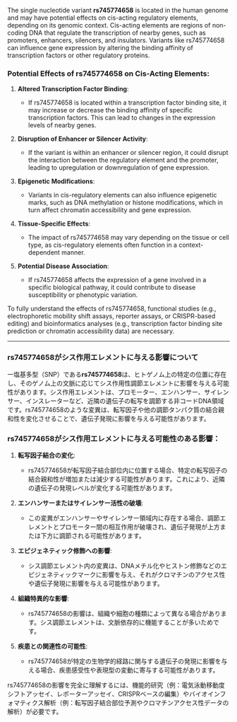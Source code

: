 The single nucleotide variant **rs745774658** is located in the human genome and may have potential effects on cis-acting regulatory elements, depending on its genomic context. Cis-acting elements are regions of non-coding DNA that regulate the transcription of nearby genes, such as promoters, enhancers, silencers, and insulators. Variants like rs745774658 can influence gene expression by altering the binding affinity of transcription factors or other regulatory proteins.

### Potential Effects of rs745774658 on Cis-Acting Elements:
1. **Altered Transcription Factor Binding**:
   - If rs745774658 is located within a transcription factor binding site, it may increase or decrease the binding affinity of specific transcription factors. This can lead to changes in the expression levels of nearby genes.

2. **Disruption of Enhancer or Silencer Activity**:
   - If the variant is within an enhancer or silencer region, it could disrupt the interaction between the regulatory element and the promoter, leading to upregulation or downregulation of gene expression.

3. **Epigenetic Modifications**:
   - Variants in cis-regulatory elements can also influence epigenetic marks, such as DNA methylation or histone modifications, which in turn affect chromatin accessibility and gene expression.

4. **Tissue-Specific Effects**:
   - The impact of rs745774658 may vary depending on the tissue or cell type, as cis-regulatory elements often function in a context-dependent manner.

5. **Potential Disease Association**:
   - If rs745774658 affects the expression of a gene involved in a specific biological pathway, it could contribute to disease susceptibility or phenotypic variation.

To fully understand the effects of rs745774658, functional studies (e.g., electrophoretic mobility shift assays, reporter assays, or CRISPR-based editing) and bioinformatics analyses (e.g., transcription factor binding site prediction or chromatin accessibility data) are necessary.

---

### rs745774658がシス作用エレメントに与える影響について
一塩基多型（SNP）である**rs745774658**は、ヒトゲノム上の特定の位置に存在し、そのゲノム上の文脈に応じてシス作用性調節エレメントに影響を与える可能性があります。シス作用エレメントは、プロモーター、エンハンサー、サイレンサー、インスレーターなど、近隣の遺伝子の転写を調節する非コードDNA領域です。rs745774658のような変異は、転写因子や他の調節タンパク質の結合親和性を変化させることで、遺伝子発現に影響を与える可能性があります。

### rs745774658がシス作用エレメントに与える可能性のある影響：
1. **転写因子結合の変化**:
   - rs745774658が転写因子結合部位内に位置する場合、特定の転写因子の結合親和性が増加または減少する可能性があります。これにより、近隣の遺伝子の発現レベルが変化する可能性があります。

2. **エンハンサーまたはサイレンサー活性の破壊**:
   - この変異がエンハンサーやサイレンサー領域内に存在する場合、調節エレメントとプロモーター間の相互作用が破壊され、遺伝子発現が上方または下方に調節される可能性があります。

3. **エピジェネティック修飾への影響**:
   - シス調節エレメント内の変異は、DNAメチル化やヒストン修飾などのエピジェネティックマークに影響を与え、それがクロマチンのアクセス性や遺伝子発現に影響を与える可能性があります。

4. **組織特異的な影響**:
   - rs745774658の影響は、組織や細胞の種類によって異なる場合があります。シス調節エレメントは、文脈依存的に機能することが多いためです。

5. **疾患との関連性の可能性**:
   - rs745774658が特定の生物学的経路に関与する遺伝子の発現に影響を与える場合、疾患感受性や表現型の変動に寄与する可能性があります。

rs745774658の影響を完全に理解するには、機能的研究（例：電気泳動移動度シフトアッセイ、レポーターアッセイ、CRISPRベースの編集）やバイオインフォマティクス解析（例：転写因子結合部位予測やクロマチンアクセス性データの解析）が必要です。
